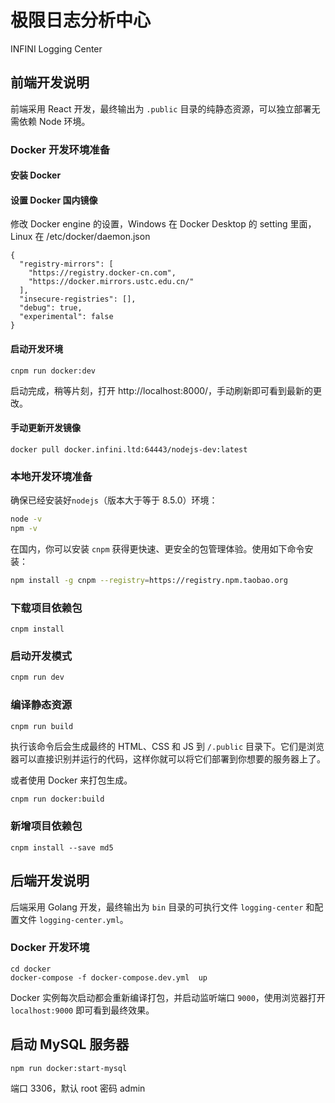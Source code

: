 # 极限日志分析中心

INFINI Logging Center


## 前端开发说明

前端采用 React 开发，最终输出为 `.public` 目录的纯静态资源，可以独立部署无需依赖 Node 环境。

### Docker 开发环境准备

#### 安装 Docker

#### 设置 Docker 国内镜像

修改 Docker engine 的设置，Windows 在 Docker Desktop 的 setting 里面，Linux 在 /etc/docker/daemon.json

```
{
  "registry-mirrors": [
    "https://registry.docker-cn.com",
    "https://docker.mirrors.ustc.edu.cn/"
  ],
  "insecure-registries": [],
  "debug": true,
  "experimental": false
}
```

#### 启动开发环境

```
cnpm run docker:dev
```

启动完成，稍等片刻，打开 http://localhost:8000/，手动刷新即可看到最新的更改。

#### 手动更新开发镜像

```
docker pull docker.infini.ltd:64443/nodejs-dev:latest
```

### 本地开发环境准备

确保已经安装好`nodejs`（版本大于等于 8.5.0）环境：
```sh
node -v
npm -v
```

在国内，你可以安装 `cnpm` 获得更快速、更安全的包管理体验。使用如下命令安装：
```sh
npm install -g cnpm --registry=https://registry.npm.taobao.org
```

### 下载项目依赖包
```
cnpm install
```

### 启动开发模式

```sh
cnpm run dev
```


### 编译静态资源

```sh
cnpm run build
```

执行该命令后会生成最终的 HTML、CSS 和 JS 到 `/.public` 目录下。它们是浏览器可以直接识别并运行的代码，这样你就可以将它们部署到你想要的服务器上了。

或者使用 Docker 来打包生成。
```
cnpm run docker:build
```

### 新增项目依赖包
```
cnpm install --save md5
```


## 后端开发说明

后端采用 Golang 开发，最终输出为 `bin` 目录的可执行文件 `logging-center` 和配置文件 `logging-center.yml`。

### Docker 开发环境

```
cd docker
docker-compose -f docker-compose.dev.yml  up
```

Docker 实例每次启动都会重新编译打包，并启动监听端口 `9000`，使用浏览器打开 `localhost:9000` 即可看到最终效果。

## 启动 MySQL 服务器

```
npm run docker:start-mysql
```
端口 3306，默认 root 密码 admin
